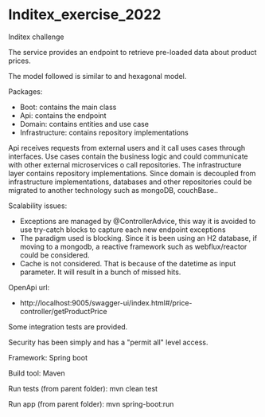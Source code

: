 # Inditex_exercise_2022
Inditex challenge

The service provides an endpoint to retrieve pre-loaded data about product prices.

The model followed is similar to and hexagonal model.

Packages:
- Boot: contains the main class
- Api: contains the endpoint
- Domain: contains entities and use case
- Infrastructure: contains repository implementations

Api receives requests from external users and it call uses cases through interfaces. Use cases contain the business logic and could communicate with other external microservices o call repositories. The infrastructure layer contains repository implementations.
Since domain is decoupled from infrastructure implementations, databases and other repositories could be migrated to another technology such as mongoDB, couchBase..

Scalability issues:

- Exceptions are managed by @ControllerAdvice, this way it is avoided to use try-catch blocks to capture each new endpoint exceptions
- The paradigm used is blocking. Since it is been using an H2 database, if moving to a mongodb, a reactive framework such as webflux/reactor could be considered.
- Cache is not considered. That is because of the datetime as input parameter. It will result in a bunch of missed hits.

OpenApi url:

- http://localhost:9005/swagger-ui/index.html#/price-controller/getProductPrice

Some integration tests are provided.

Security has been simply and has a "permit all" level access.

Framework: Spring boot

Build tool: Maven

Run tests (from parent folder): mvn clean test

Run app (from parent folder):  mvn spring-boot:run
